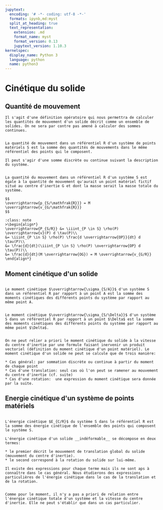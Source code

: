 ```yaml
---
jupytext:
  encoding: '# -*- coding: utf-8 -*-'
  formats: ipynb,md:myst
  split_at_heading: true
  text_representation:
    extension: .md
    format_name: myst
    format_version: 0.13
    jupytext_version: 1.10.3
kernelspec:
  display_name: Python 3
  language: python
  name: python3
---
```

# Cinétique du solide

## Quantité de mouvement

````{margin}
Il s'agit d'une définition opératoire qui nous permettra de calculer les quantités de mouvement d'un solide décrit comme un ensemble de solides. On ne sera par contre pas amené à calculer des sommes continues.
````
````{important} __Quantité de mouvement d'un système de points__

La quantité de mouvement dans un référentiel R d'un système de points matériels S est la somme des quantités de mouvements dans le même référentiel des points qui le composent.

Il peut s'agir d'une somme discrète ou continue suivant la description du système.

````


````{important} __Quantité de mouvement et centre d'inertie__

La quantité du mouvement dans un référentiel R d'un système S est égale à la quantité de mouvement qu'aurait un point matériel fictif situé au centre d'inertie G et dont la masse serait la masse totale du système.

$$
\overrightarrow{p_{S/\mathfrak{R}}} = M \overrightarrow{v_{G/\mathfrak{R}}}
$$
````

````{admonition} Démonstration
:class: note
>\begin{align*}
\overrightarrow{P_{S/R}} &= \iiint_{P \in S} \rho(P) \overrightarrow{v}(P) d \tau(P)\\
&= \iiint_{P \in S} \rho(P) \frac{d \overrightarrow{OP}}{dt} d \tau(P)\\
&= \frac{d}{dt}(\iiint_{P \in S} \rho(P) \overrightarrow{OP} d \tau(P))\\
&= \frac{d}{dt}(M \overrightarrow{OG}) = M \overrightarrow{v_{G/R}}
\end{align*}
````

## Moment cinétique d'un solide

````{important} __Moment cinétique par rapport à un point__

Le moment cinétique $\overrightarrow{\sigma_{S/A}}$ d'un système S dans un référentiel R par rapport à un point A est la somme des moments cinétiques des différents points du système par rapport au même point A.

````

````{important} __Moment cinétique par rapport à un axe__

Le moment cinétique $\overrightarrow{\sigma_{S/\Delta}}$ d'un système S dans un référentiel R par rapport à un point $\Delta$ est la somme des moments cinétiques des différents points du système par rapport au même point $\Delta$.

````

````{topic} ATTENTION

On ne peut relier a priori le moment cinétique du solide à la vitesse du centre d'inertie par une formule faisant inervenir un produit vectoriel (définition du moment cinétique d'un point matériel). Le moment cinétique d'un solide ne peut se calcule que de trois manière:

* Cas général: par sommation discrète ou continue à partir du moment de chaque point
* Cas d'une translation: seul cas où l'on peut se ramener au mouvement du centre d'inertie (cf. suite)
* Cas d'une rotation:  une expression du moment cinétique sera donnée par la suite.

````

## Energie cinétique d'un système de points matériels

````{important} __Energie cinétique d'un système de point matériel__

L'énergie cinétique $E_{C/R}$ du système S dans le référentiel R est la somme des énergie cinétique de l'ensemble des points qui composent le système S.

````

````{topic} Termes de l'énergie cinétique (Admis)
L'énergie cinétique d'un solide __indéformable__ se décompose en deux termes:

* le premier décrit le mouvement de translation global du solide (mouvement du centre d'inertie).
* le second correspond à la rotation du solide sur lui-même.

Il existe des expressions pour chaque terme mais ils ne sont aps à connaître dans le cas général. Nous étudierons des expressions particulières de l'énergie cinétique dans le cas de la translation et de la rotation.
````

````{topic} ATTENTION

Comme pour le moment, il n'y a pas a priori de relation entre l'énergie cinétique totale d'un système et la vitesse du centre d'inertie. Elle ne peut s'établir que dans un cas particulier.

````

